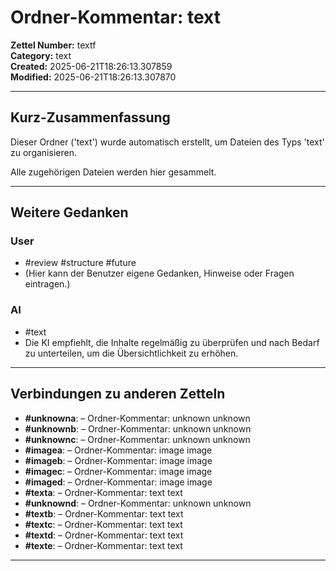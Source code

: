 # Ordner-Kommentar: text

**Zettel Number:** textf  
**Category:** text  
**Created:** 2025-06-21T18:26:13.307859  
**Modified:** 2025-06-21T18:26:13.307870  

---

## Kurz-Zusammenfassung
Dieser Ordner ('text') wurde automatisch erstellt, um Dateien des Typs 'text' zu organisieren.

Alle zugehörigen Dateien werden hier gesammelt.

---

## Weitere Gedanken

### User
- #review #structure #future
- (Hier kann der Benutzer eigene Gedanken, Hinweise oder Fragen eintragen.)

### AI
- #text
- Die KI empfiehlt, die Inhalte regelmäßig zu überprüfen und nach Bedarf zu unterteilen, um die Übersichtlichkeit zu erhöhen.

---

## Verbindungen zu anderen Zetteln

- **#unknowna**:  – Ordner-Kommentar: unknown unknown
- **#unknownb**:  – Ordner-Kommentar: unknown unknown
- **#unknownc**:  – Ordner-Kommentar: unknown unknown
- **#imagea**:  – Ordner-Kommentar: image image
- **#imageb**:  – Ordner-Kommentar: image image
- **#imagec**:  – Ordner-Kommentar: image image
- **#imaged**:  – Ordner-Kommentar: image image
- **#texta**:  – Ordner-Kommentar: text text
- **#unknownd**:  – Ordner-Kommentar: unknown unknown
- **#textb**:  – Ordner-Kommentar: text text
- **#textc**:  – Ordner-Kommentar: text text
- **#textd**:  – Ordner-Kommentar: text text
- **#texte**:  – Ordner-Kommentar: text text

---
